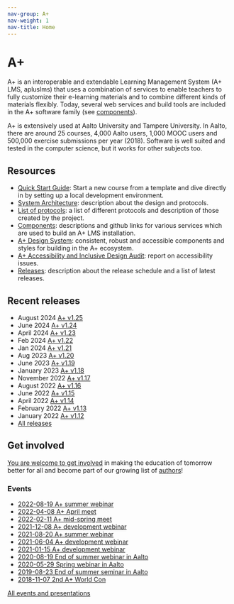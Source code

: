 ```yaml
---
nav-group: A+
nav-weight: 1
nav-title: Home
---
```

# A+

A+ is an interoperable and extendable Learning Management System (A+ LMS, apluslms)
that uses a combination of services to enable teachers to fully customize their
e-learning materials and to combine different kinds of materials flexibly.
Today, several web services and build tools are included in the A+ software family (see [components](components/)).

A+ is extensively used at Aalto University and Tampere University.
In Aalto, there are around 25 courses, 4,000 Aalto users, 1,000 MOOC users and 500,000 exercise submissions per year (2018).
Software is well suited and tested in the computer science,
but it works for other subjects too.

## Resources

* [Quick Start Guide](guides/quick/): Start a new course from a template and dive directly in by setting up a local development environment.
* [System Architecture](architecture/): description about the design and protocols.
* [List of protocols](protocols/): a list of different protocols and description of those created by the project.
* [Components](components/): descriptions and github links for various services which are used to build an A+ LMS installation.
* [A+ Design System](https://apluslms.github.io/a-plus-design-system/): consistent, robust and accessible components and styles for building in the A+ ecosystem.
* [A+ Accessibility and Inclusive Design Audit](https://apluslms.github.io/accessibility-audit/): report on accessibility issues.
* [Releases](releases/): description about the release schedule and a list of latest releases.

## Recent releases

* August 2024 [A+ v1.25](releases/v1_25.md)
* June 2024 [A+ v1.24](releases/v1_24.md)
* April 2024 [A+ v1.23](releases/v1_23.md)
* Feb 2024 [A+ v1.22](releases/v1_22.md)
* Jan 2024 [A+ v1.21](releases/v1_21.md)
* Aug 2023 [A+ v1.20](releases/v1_20.md)
* June 2023 [A+ v1.19](releases/v1_19.md)
* January 2023 [A+ v1.18](releases/v1_18.md)
* November 2022 [A+ v1.17](releases/v1_17.md)
* August 2022 [A+ v1.16](releases/v1_16.md)
* June 2022 [A+ v1.15](releases/v1_15.md)
* April 2022 [A+ v1.14](releases/v1_14.md)
* February 2022 [A+ v1.13](releases/v1_13.md)
* January 2022 [A+ v1.12](releases/v1_12.md)
* [All releases](releases/)

## Get involved

[You are welcome to get involved](contribute/) in making the education of tomorrow better for all and become part of our growing list of [authors](about/authors/)!


### Events

* [2022-08-19 A+ summer webinar](events/2022-august/)
* [2022-04-08 A+ April meet](events/2022-april/)
* [2022-02-11 A+ mid-spring meet](events/2022-february/)
* [2021-12-08 A+ development webinar](events/2021-december/)
* [2021-08-20 A+ summer webinar](events/2021-summer/)
* [2021-06-04 A+ development webinar](events/2021-spring-development/)
* [2021-01-15 A+ development webinar](events/2021-development/)
* [2020-08-19 End of summer webinar in Aalto](events/2020-end-of-summer-in-aalto/)
* [2020-05-29 Spring webinar in Aalto](events/2020-spring-in-aalto/)
* [2019-08-23 End of summer seminar in Aalto](events/2019-end-of-summer-in-aalto/)
* [2018-11-07 2nd A+ World Con](events/2018-2nd-a-plus-world-con/)

[All events and presentations](events/)
